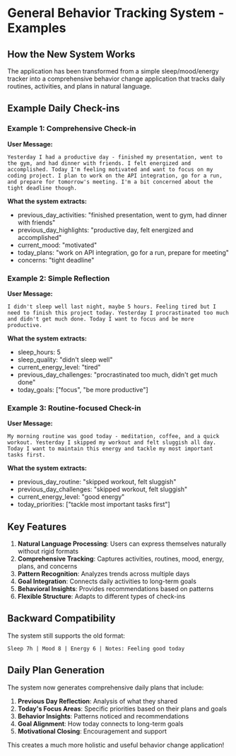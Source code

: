 # General Behavior Tracking System - Examples

## How the New System Works

The application has been transformed from a simple sleep/mood/energy tracker into a comprehensive behavior change application that tracks daily routines, activities, and plans in natural language.

## Example Daily Check-ins

### Example 1: Comprehensive Check-in
**User Message:**
```
Yesterday I had a productive day - finished my presentation, went to the gym, and had dinner with friends. I felt energized and accomplished. Today I'm feeling motivated and want to focus on my coding project. I plan to work on the API integration, go for a run, and prepare for tomorrow's meeting. I'm a bit concerned about the tight deadline though.
```

**What the system extracts:**
- previous_day_activities: "finished presentation, went to gym, had dinner with friends"
- previous_day_highlights: "productive day, felt energized and accomplished"
- current_mood: "motivated"
- today_plans: "work on API integration, go for a run, prepare for meeting"
- concerns: "tight deadline"

### Example 2: Simple Reflection
**User Message:**
```
I didn't sleep well last night, maybe 5 hours. Feeling tired but I need to finish this project today. Yesterday I procrastinated too much and didn't get much done. Today I want to focus and be more productive.
```

**What the system extracts:**
- sleep_hours: 5
- sleep_quality: "didn't sleep well"
- current_energy_level: "tired"
- previous_day_challenges: "procrastinated too much, didn't get much done"
- today_goals: ["focus", "be more productive"]

### Example 3: Routine-focused Check-in
**User Message:**
```
My morning routine was good today - meditation, coffee, and a quick workout. Yesterday I skipped my workout and felt sluggish all day. Today I want to maintain this energy and tackle my most important tasks first.
```

**What the system extracts:**
- previous_day_routine: "skipped workout, felt sluggish"
- previous_day_challenges: "skipped workout, felt sluggish"
- current_energy_level: "good energy"
- today_priorities: ["tackle most important tasks first"]

## Key Features

1. **Natural Language Processing**: Users can express themselves naturally without rigid formats
2. **Comprehensive Tracking**: Captures activities, routines, mood, energy, plans, and concerns
3. **Pattern Recognition**: Analyzes trends across multiple days
4. **Goal Integration**: Connects daily activities to long-term goals
5. **Behavioral Insights**: Provides recommendations based on patterns
6. **Flexible Structure**: Adapts to different types of check-ins

## Backward Compatibility

The system still supports the old format:
```
Sleep 7h | Mood 8 | Energy 6 | Notes: Feeling good today
```

## Daily Plan Generation

The system now generates comprehensive daily plans that include:
1. **Previous Day Reflection**: Analysis of what they shared
2. **Today's Focus Areas**: Specific priorities based on their plans and goals
3. **Behavior Insights**: Patterns noticed and recommendations
4. **Goal Alignment**: How today connects to long-term goals
5. **Motivational Closing**: Encouragement and support

This creates a much more holistic and useful behavior change application!
